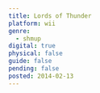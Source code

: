 ```yaml
---
title: Lords of Thunder
platform: wii
genre:
  - shmup
digital: true
physical: false
guide: false
pending: false
posted: 2014-02-13
---
```

